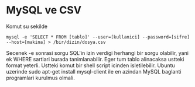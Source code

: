 # MySQL ve CSV

Komut su sekilde

```
mysql -e 'SELECT * FROM [tablo]' --user=[kullanici] --password=[sifre]
--host=[makina] > /bir/dizin/dosya.csv
```

Secenek -e sonrasi sorgu SQL'in izin verdigi herhangi bir sorgu
olabilir, yani ek WHERE sartlari burada tanimlanabilir. Eger tum tablo
alinacaksa ustteki format yeterli. Ustteki komut bir shell script
icinden isletilebilir. Ubuntu uzerinde sudo apt-get install
mysql-client ile en azindan MySQL baglanti programlari kurulmus
olmali.





